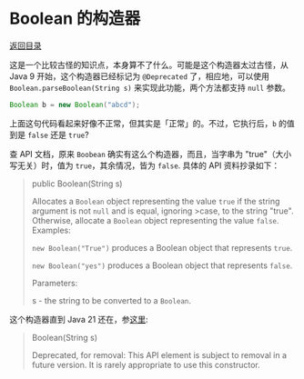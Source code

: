 # Boolean 的构造器

[返回目录](index.md)

这是一个比较古怪的知识点，本身算不了什么。可能是这个构造器太过古怪，从 Java 9 开始，这个构造器已经标记为 `@Deprecated` 了，相应地，可以使用 `Boolean.parseBoolean(String s)` 来实现此功能，两个方法都支持 `null` 参数。

```java
Boolean b = new Boolean("abcd");
```

上面这句代码看起来好像不正常，但其实是「正常」的。不过，它执行后，`b` 的值到是 `false` 还是 `true`?

查 API 文档，原来 `Boobean` 确实有这么个构造器，而且，当字串为 "true"（大小写无关）时，值为 `true`，其余情况，皆为 `false`. 具体的 API 资料抄录如下：

> public Boolean(String s)
> 
> Allocates a `Boolean` object representing the value `true` if the string argument is not `null` and is equal, ignoring >case, to the string "true". Otherwise, allocate a `Boolean` object representing the value `false`. Examples:
> 
> `new Boolean("True")` produces a Boolean object that represents `true`.
> 
> `new Boolean("yes")` produces a Boolean object that represents `false`.
> 
> Parameters:
> 
> s - the string to be converted to a `Boolean`.

这个构造器直到 Java 21 还在，参[这里](https://docs.oracle.com/en/java/javase/21/docs/api/java.base/java/lang/Boolean.html):

> Boolean(String s)
> 
> Deprecated, for removal: This API element is subject to removal in a future version.
> It is rarely appropriate to use this constructor.
